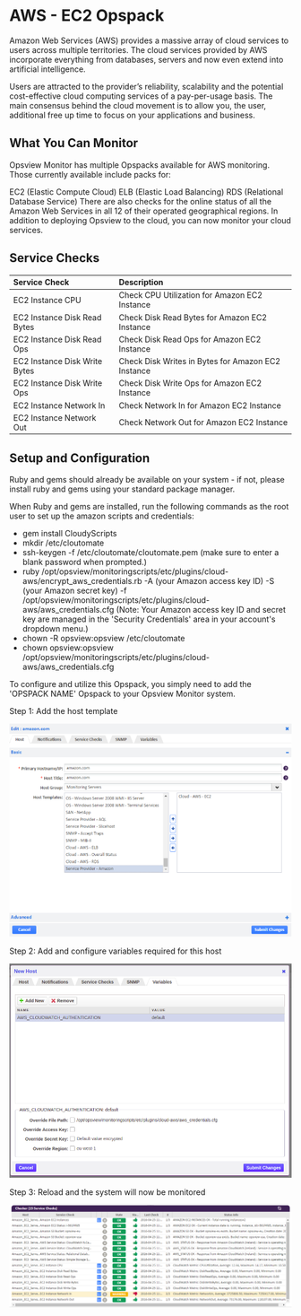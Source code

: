 # AWS - EC2 Opspack

Amazon Web Services (AWS) provides a massive array of cloud services to users across multiple territories. The cloud services provided by AWS incorporate everything from databases, servers and now even extend into artificial intelligence.

Users are attracted to the provider’s reliability, scalability and the potential cost-effective cloud computing services of a pay-per-usage basis. The main consensus behind the cloud movement is to allow you, the user, additional free up time to focus on your applications and business.

## What You Can Monitor

Opsview Monitor has multiple Opspacks available for AWS monitoring. Those currently available include packs for:

EC2 (Elastic Compute Cloud)
ELB (Elastic Load Balancing)
RDS (Relational Database Service)
There are also checks for the online status of all the Amazon Web Services in all 12 of their operated geographical regions. In addition to deploying Opsview to the cloud, you can now monitor your cloud services.

## Service Checks

| Service Check | Description |
|:--------------|:------------|
|EC2 Instance CPU| Check CPU Utilization for Amazon EC2 Instance    |
|EC2 Instance Disk Read Bytes | Check Disk Read Bytes for Amazon EC2 Instance|
|EC2 Instance Disk Read Ops| Check Disk Read Ops for Amazon EC2 Instance  |
|EC2 Instance Disk Write Bytes | Check Disk Writes in Bytes for Amazon EC2 Instance  |
|EC2 Instance Disk Write Ops | Check Disk Write Ops for Amazon EC2 Instance    |
|EC2 Instance Network In | Check Network In for Amazon EC2 Instance    |
|EC2 Instance Network Out | Check Network Out for Amazon EC2 Instance  |

## Setup and Configuration

Ruby and gems should already be available on your system - if not, please install ruby and gems using your standard package manager.

When Ruby and gems are installed, run the following commands as the root user to set up the amazon scripts and credentials:

- gem install CloudyScripts
- mkdir /etc/cloutomate
- ssh-keygen -f /etc/cloutomate/cloutomate.pem
(make sure to enter a blank password when prompted.)
- ruby /opt/opsview/monitoringscripts/etc/plugins/cloud-aws/encrypt_aws_credentials.rb -A (your Amazon access key ID) -S (your Amazon secret key) -f /opt/opsview/monitoringscripts/etc/plugins/cloud-aws/aws_credentials.cfg
(Note: Your Amazon access key ID and secret key are managed in the 'Security Credentials' area in your account's dropdown menu.)
- chown -R opsview:opsview /etc/cloutomate
- chown opsview:opsview /opt/opsview/monitoringscripts/etc/plugins/cloud-aws/aws_credentials.cfg

To configure and utilize this Opspack, you simply need to add the 'OPSPACK NAME' Opspack to your Opsview Monitor system.

Step 1: Add the host template

![Add host template](/docs/img/add_ec2_host.png?raw=true)

Step 2: Add and configure variables required for this host

![Add variables](/docs/img/add_aws_credentials_variable.png?raw=true)

Step 3: Reload and the system will now be monitored

![View Service Checks](/docs/img/view_ec2_service_checks.png?raw=true)
